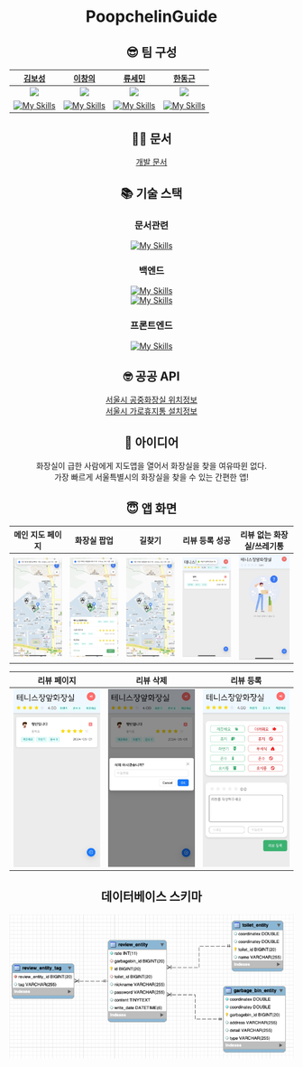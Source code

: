 <div align=center >

# PoopchelinGuide

## 😎 팀 구성
|[김보성](https://github.com/NangManBo)|[이창의](https://github.com/changuii) |[류세민](https://github.com/ryusemin) | [한동근](https://github.com/l0o0lv)|
| :--:| :--:| :--:| :--:|
| ![](https://avatars.githubusercontent.com/u/124684536?v=4)| ![](https://avatars.githubusercontent.com/u/122252160?v=4) | ![](https://avatars.githubusercontent.com/u/113248843?v=4) | ![](https://avatars.githubusercontent.com/u/128709695?v=4)
| [![My Skills](https://skillicons.dev/icons?i=react)](https://skillicons.dev) | [![My Skills](https://skillicons.dev/icons?i=spring,react)](https://skillicons.dev) | [![My Skills](https://skillicons.dev/icons?i=react)](https://skillicons.dev) | [![My Skills](https://skillicons.dev/icons?i=spring)](https://skillicons.dev)| 

## 👨‍🏫 문서 

[개발 문서](https://wool-magpie-f47.notion.site/Poopcheline-Guide-56b40099b67e4ee986b6d36a98d7109c?pvs=4)


  
## 📚 기술 스택
### 문서관련



[![My Skills](https://skillicons.dev/icons?i=notion)](https://skillicons.dev)  



### 백엔드
[![My Skills](https://skillicons.dev/icons?i=spring,mysql,hibernate)](https://skillicons.dev)  
[![My Skills](https://skillicons.dev/icons?i=aws,docker,ubuntu)](https://skillicons.dev)    

### 프론트엔드
[![My Skills](https://skillicons.dev/icons?i=react,netlify)](https://skillicons.dev)



## 🤓 공공 API
[서울시 공중화장실 위치정보](https://data.seoul.go.kr/dataList/OA-162/S/1/datasetView.do)  
[서울시 가로휴지통 설치정보](https://data.seoul.go.kr/dataList/OA-15069/F/1/datasetView.do)

## 📌 아이디어
화장실이 급한 사람에게 지도앱을 열어서 화장실을 찾을 여유따윈 없다.  
가장 빠르게 서울특별시의 화장실을 찾을 수 있는 간편한 앱!

## 😇 앱 화면

| 메인 지도 페이지 | 화장실 팝업 | 길찾기 | 리뷰 등록 성공 | 리뷰 없는 화장실/쓰레기통 |
|:--:| :--:| :--: | :--: | :--: |
| ![](/profile/asset/main-page.png) |![](/profile/asset/popover-page.png) | ![](/profile/asset/search-road.png)  | ![](/profile/asset/review-register.png) |![](/profile/asset/review-not-found.png) |

| 리뷰 페이지 | 리뷰 삭제 | 리뷰 등록 |
|:--:| :--: | :--:|
|![](/profile/asset/review-list.jpg) | ![](/profile/asset/review-delete.jpg) | ![](/profile/asset/review-write.jpg) |


## 데이터베이스 스키마

![](/profile/asset/database.png)


</div>

